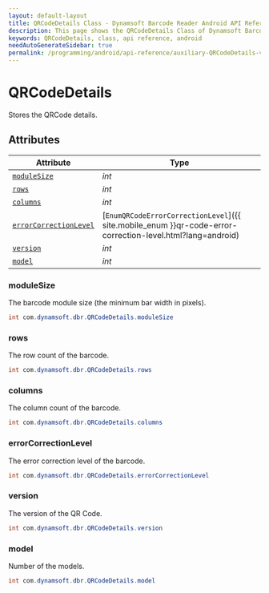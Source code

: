 ```yaml
---
layout: default-layout
title: QRCodeDetails Class - Dynamsoft Barcode Reader Android API Reference
description: This page shows the QRCodeDetails Class of Dynamsoft Barcode Reader for Android SDK.
keywords: QRCodeDetails, class, api reference, android
needAutoGenerateSidebar: true
permalink: /programming/android/api-reference/auxiliary-QRCodeDetails-v8.1.0.html
---
```



# QRCodeDetails

Stores the QRCode details.  

## Attributes
  
| Attribute | Type |
|---------- | ---- |
| [`moduleSize`](#modulesize) | *int* |
| [`rows`](#rows) | *int* |
| [`columns`](#columns) | *int* |
| [`errorCorrectionLevel`](#errorcorrectionlevel) | [`EnumQRCodeErrorCorrectionLevel`]({{ site.mobile_enum }}qr-code-error-correction-level.html?lang=android) |
| [`version`](#version) | *int* |
| [`model`](#model) | *int* |

### moduleSize

The barcode module size (the minimum bar width in pixels).

```java
int com.dynamsoft.dbr.QRCodeDetails.moduleSize
```

### rows

The row count of the barcode.  

```java
int com.dynamsoft.dbr.QRCodeDetails.rows
```

### columns

The column count of the barcode.

```java
int com.dynamsoft.dbr.QRCodeDetails.columns
```

### errorCorrectionLevel

The error correction level of the barcode.  

```java
int com.dynamsoft.dbr.QRCodeDetails.errorCorrectionLevel
```

### version

The version of the QR Code.

```java
int com.dynamsoft.dbr.QRCodeDetails.version
```

### model

Number of the models.

```java
int com.dynamsoft.dbr.QRCodeDetails.model
```
